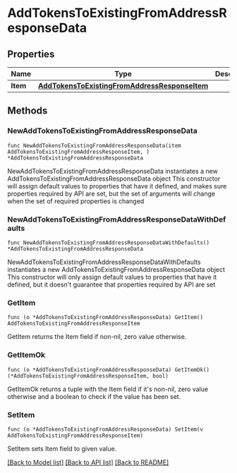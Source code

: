 # AddTokensToExistingFromAddressResponseData

## Properties

Name | Type | Description | Notes
------------ | ------------- | ------------- | -------------
**Item** | [**AddTokensToExistingFromAddressResponseItem**](AddTokensToExistingFromAddressResponseItem.md) |  | 

## Methods

### NewAddTokensToExistingFromAddressResponseData

`func NewAddTokensToExistingFromAddressResponseData(item AddTokensToExistingFromAddressResponseItem, ) *AddTokensToExistingFromAddressResponseData`

NewAddTokensToExistingFromAddressResponseData instantiates a new AddTokensToExistingFromAddressResponseData object
This constructor will assign default values to properties that have it defined,
and makes sure properties required by API are set, but the set of arguments
will change when the set of required properties is changed

### NewAddTokensToExistingFromAddressResponseDataWithDefaults

`func NewAddTokensToExistingFromAddressResponseDataWithDefaults() *AddTokensToExistingFromAddressResponseData`

NewAddTokensToExistingFromAddressResponseDataWithDefaults instantiates a new AddTokensToExistingFromAddressResponseData object
This constructor will only assign default values to properties that have it defined,
but it doesn't guarantee that properties required by API are set

### GetItem

`func (o *AddTokensToExistingFromAddressResponseData) GetItem() AddTokensToExistingFromAddressResponseItem`

GetItem returns the Item field if non-nil, zero value otherwise.

### GetItemOk

`func (o *AddTokensToExistingFromAddressResponseData) GetItemOk() (*AddTokensToExistingFromAddressResponseItem, bool)`

GetItemOk returns a tuple with the Item field if it's non-nil, zero value otherwise
and a boolean to check if the value has been set.

### SetItem

`func (o *AddTokensToExistingFromAddressResponseData) SetItem(v AddTokensToExistingFromAddressResponseItem)`

SetItem sets Item field to given value.



[[Back to Model list]](../README.md#documentation-for-models) [[Back to API list]](../README.md#documentation-for-api-endpoints) [[Back to README]](../README.md)


